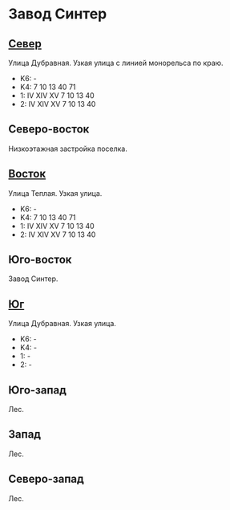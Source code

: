# Завод Синтер

## [Север](./10365065.md)

Улица Дубравная.
Узкая улица с линией монорельса по краю.

* K6:   -
* K4:   7   10  13  40  71
* 1:    IV  XIV XV
        7   10  13  40
* 2:    IV  XIV XV
        7   10  13  40

## Северо-восток

Низкоэтажная застройка поселка.

## [Восток](./10380075.md)

Улица Теплая.
Узкая улица.

* K6:   -
* K4:   7   10  13  40  71
* 1:    IV  XIV XV
        7   10  13  40
* 2:    IV  XIV XV
        7   10  13  40

## Юго-восток

Завод Синтер.

## [Юг](./10365075.md)

Улица Дубравная.
Узкая улица.

* K6:   -
* K4:   -
* 1:    -
* 2:    -

## Юго-запад

Лес.

## Запад

Лес.

## Северо-запад

Лес.
